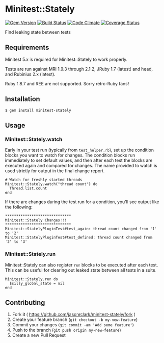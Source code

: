 # Minitest::Stately
[![Gem Version](https://badge.fury.io/rb/minitest-stately.png)](http://badge.fury.io/rb/minitest-stately)
[![Build Status](https://api.travis-ci.org/jasonrclark/minitest-stately.png)](https://travis-ci.org/jasonrclark/minitest-stately)
[![Code Climate](https://codeclimate.com/github/jasonrclark/minitest-stately.png)](https://codeclimate.com/github/jasonrclark/hometown)
[![Coverage Status](https://coveralls.io/repos/jasonrclark/minitest-stately/badge.png)](https://coveralls.io/r/jasonrclark/hometown)

Find leaking state between tests

## Requirements
Minitest 5.x is required for Minitest::Stately to work properly.

Tests are run against MRI 1.9.3 through 2.1.2, JRuby 1.7 (latest) and head, and
Rubinius 2.x (latest).

Ruby 1.8.7 and REE are not supported. Sorry retro-Ruby fans!

## Installation

    $ gem install minitest-stately

## Usage

### Minitest::Stately.watch
Early in your test run (typically from `test_helper.rb`), set up the condition
blocks you want to watch for changes. The condition blocks run immediately to
set default values, and then after each test the blocks are executed again and
compared for changes. The name provided to watch is used strictly for output
in the final change report.

```
# Watch for freshly started threads
Minitest::Stately.watch("thread count") do
  Thread.list.count
end
```

If there are changes during the test run for a condition, you'll see output
like the following:

```
******************************
Minitest::Stately Changes!!!
******************************
Minitest::StatelyPluginTest#test_again: thread count changed from '1' to '2'
Minitest::StatelyPluginTest#test_defined: thread count changed from '2' to '3'
```


### Minitest::Stately.run
Minitest::Stately can also register `run` blocks to be executed after each
test. This can be useful for clearing out leaked state between all tests in a
suite.

```
Minitest::Stately.run do
  $silly_global_state = nil
end
```

## Contributing

1. Fork it ( https://github.com/jasonrclark/minitest-stately/fork )
2. Create your feature branch (`git checkout -b my-new-feature`)
3. Commit your changes (`git commit -am 'Add some feature'`)
4. Push to the branch (`git push origin my-new-feature`)
5. Create a new Pull Request
